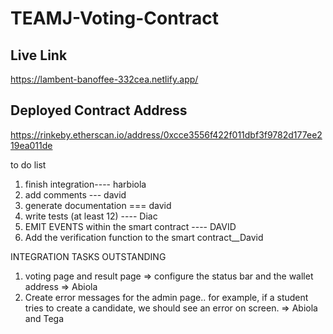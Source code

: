 # TEAMJ-Voting-Contract


## Live Link
https://lambent-banoffee-332cea.netlify.app/


## Deployed Contract Address
https://rinkeby.etherscan.io/address/0xcce3556f422f011dbf3f9782d177ee219ea011de


to do list
1. finish integration---- harbiola 
2. add comments --- david
3. generate documentation === david
4. write tests (at least 12) ---- Diac
6. EMIT EVENTS within the smart contract ---- DAVID
8. Add the verification function to the smart contract__David

INTEGRATION TASKS OUTSTANDING
1. voting page and result page => configure the status bar and the wallet address => Abiola
4. Create error messages for the admin page.. for example, if a student tries to create a candidate, we should see an error on screen. => Abiola and Tega

